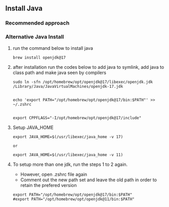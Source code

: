 ## Install Java
### Recommended approach
### Alternative Java Install
1. run the command below to install java
    
    ```brew install openjdk@17```
2. after installation run the codes below to add java to symlink, add java to class path and make java seen by compilers
    
    ```
    sudo ln -sfn /opt/homebrew/opt/openjdk@17/libexec/openjdk.jdk /Library/Java/JavaVirtualMachines/openjdk-17.jdk
    
    
    echo 'export PATH="/opt/homebrew/opt/openjdk@17/bin:$PATH"' >> ~/.zshrc
    
    
    export CPPFLAGS="-I/opt/homebrew/opt/openjdk@17/include"
    ```

3. Setup JAVA_HOME
    
    ```
    export JAVA_HOME=$(/usr/libexec/java_home -v 17)
    
    or 
    
    export JAVA_HOME=$(/usr/libexec/java_home -v 11)
    ```

4. To setup more than one jdk, run the steps 1 to 2 again.
    - However, open .zshrc file again
    - Comment out the new path set and leave the old path in order to retain the prefered version
    &nbsp;

    
    ```
    export PATH="/opt/homebrew/opt/openjdk@17/bin:$PATH"
    #export PATH="/opt/homebrew/opt/openjdk@11/bin:$PATH"
    ```